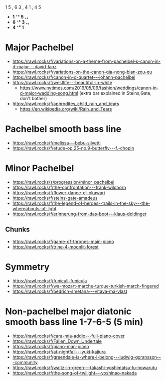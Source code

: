 1 5 , 6 3 , 4 1 , 4 5

- **1** ⁺⁴ **5** ₊₁
- **6** ⁺⁴ **3** ₊₁
- **4** ⁺⁴ **1**

# Major Pachelbel

- https://rawl.rocks/f/variations-on-a-theme-from-pachelbel-s-canon-in-d-major---david-lanz
- https://rawl.rocks/f/variations-on-the-canon-qia-nong-bian-zou-qu
- https://rawl.rocks/f/canon-in-d-quartet---johann-pachelbel
- https://rawl.rocks/f/westlife---beautiful-in-white
  - https://www.nytimes.com/2019/05/09/fashion/weddings/canon-in-d-major-wedding-song.html (extra bar explained in Steins;Gate, don't bother)
- https://rawl.rocks/f/aphrodites_child_rain_and_tears
  - https://en.wikipedia.org/wiki/Rain_and_Tears

# Pachelbel smooth bass line

- https://rawl.rocks/f/melissa---bebu-silvetti
- https://rawl.rocks/f/etude-op.25-no.9-butterfly---f.-chopin

# Minor Pachelbel

- https://rawl.rocks/s/progression/minor_pachelbel
- https://rawl.rocks/f/the-confrontation---frank-wildhorn
- https://rawl.rocks/f/flower-dance-dj-okawari
- https://rawl.rocks/f/steins-gate-amadeus
- https://rawl.rocks/f/the-legend-of-heroes--trails-in-the-sky---the-whereabouts-of-light
- https://rawl.rocks/f/erinnerung-from-das-boot---klaus-doldinger

## Chunks

- https://rawl.rocks/f/game-of-thrones-main-piano
- https://rawl.rocks/f/trine-4-moonlit-forest

# Symmetry 

- https://rawl.rocks/f/funiculi-funicula
- https://rawl.rocks/f/wa-mozart-marche-turque-turkish-march-fingered
- https://rawl.rocks/f/bedrich-smetana---vltava-ma-vlast

# Non-pachelbel major diatonic smooth bass line 1-7-6-5 (5 min)

- https://rawl.rocks/f/cara-mia-addio---full-piano-cover
- https://rawl.rocks/f/Fallen_Down_Undertale
- https://rawl.rocks/f/piano-man-piano
- https://rawl.rocks/f/at-nightfall---yuki-kajiura
- https://rawl.rocks/f/greendale-is-where-i-belong---ludwig-goransson---community
- https://rawl.rocks/f/waltz-in-green---takashi-yoshimatsu-lu-nowarutu
- https://rawl.rocks/f/the-song-of-twilight---yoshinao-nakada
